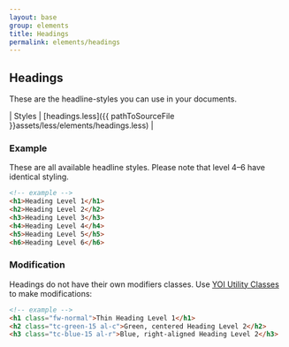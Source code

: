 ```yaml
---
layout: base
group: elements
title: Headings
permalink: elements/headings
---
```


## Headings
These are the headline-styles you can use in your documents.

| Styles | [headings.less]({{ pathToSourceFile }}assets/less/elements/headings.less) |

### Example
These are all available headline styles. Please note that level 4–6 have identical styling.

```html
<!-- example -->
<h1>Heading Level 1</h1>
<h2>Heading Level 2</h2>
<h3>Heading Level 3</h3>
<h4>Heading Level 4</h4>
<h5>Heading Level 5</h5>
<h6>Heading Level 6</h6>
```

### Modification
Headings do not have their own modifiers classes. Use [YOI Utility Classes](utilities/) to make modifications:

```html
<!-- example -->
<h1 class="fw-normal">Thin Heading Level 1</h1>
<h2 class="tc-green-15 al-c">Green, centered Heading Level 2</h2>
<h3 class="tc-blue-15 al-r">Blue, right-aligned Heading Level 2</h3>
```